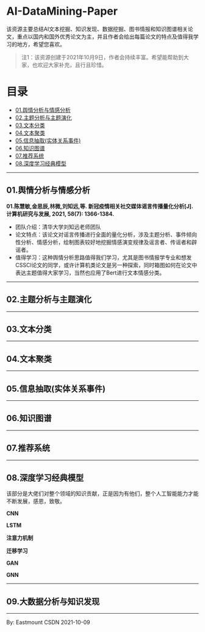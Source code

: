 # AI-DataMining-Paper
该资源主要总结AI文本挖掘、知识发现、数据挖掘、图书情报和知识图谱相关论文，重点以国内和国外优秀论文为主，并且作者会给出每篇论文的特点及值得我学习的地方，希望您喜欢。

> 注1：该资源创建于2021年10月9日，作者会持续丰富。希望能帮助到大家，也欢迎大家补充，且行且珍惜。


# 目录

- [01.舆情分析与情感分析](##01.舆情分析与情感分析)
- [02.主题分析与主题演化](##02.主题分析与主题演化)
- [03.文本分类](##03.文本分类)
- [04.文本聚类](##04.文本聚类)
- [05.信息抽取(实体关系事件)](##05.信息抽取(实体关系事件))
- [06.知识图谱](##06.知识图谱)
- [07.推荐系统](##07.推荐系统)
- [08.深度学习经典模型](##08.深度学习经典模型)



---

## 01.舆情分析与情感分析


**01.陈慧敏,金思辰,林微,刘知远,等. 新冠疫情相关社交媒体谣言传播量化分析[J]. 计算机研究与发展, 2021, 58(7): 1366-1384.**
- 团队介绍：清华大学刘知远老师团队
- 论文特点：该论文对谣言传播进行全面的量化分析，涉及主题分析、事件倾向性分析、情感分析，绘制图表较好地挖掘情感演变规律及谣言者、传谣者和辟谣者。
- 值得学习：这种舆情分析思路值得我们学习，尤其是图书情报学专业和想发CSSCI论文的同学，或许计算机类论文是另一种探索，同时箱图如何在论文中表达主题值得大家学习，当然也应用了Bert进行文本情感分类。



---

## 02.主题分析与主题演化


---

## 03.文本分类

---

## 04.文本聚类


---


## 05.信息抽取(实体关系事件)

---

## 06.知识图谱


---

## 07.推荐系统

---


## 08.深度学习经典模型

该部分是大佬们对整个领域的知识贡献，正是因为有他们，整个人工智能能力才能不断发展，感恩，致敬。

**CNN**

**LSTM**

**注意力机制**

**迁移学习**

**GAN**

**GNN**





---

## 09.大数据分析与知识发现



----

By: Eastmount CSDN 2021-10-09
